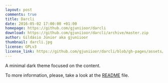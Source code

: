 ```yaml
---
layout: post
comments: true
title: Darcli
date: 2016-05-02 17:00:00 +01:00
homepage: https://github.com/gjuniioor/darcli
download: https://github.com/gjuniioor/darcli/archive/master.zip
author: Gildásio Júnior aka gjuniioor
thumbnail: darcli.jpg
license: GPLv3
license_link: https://github.com/gjuniioor/darcli/blob/gh-pages/assets/LICENSE
---
```


A minimal dark theme focused on the content.

To more information, please, take a look at the [README](https://github.com/gjuniioor/darcli/) file.
